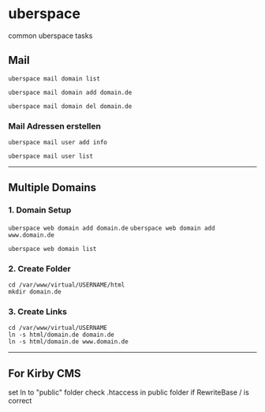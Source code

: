 # uberspace

common uberspace tasks

## Mail

`uberspace mail domain list`

`uberspace mail domain add domain.de`

`uberspace mail domain del domain.de`

### Mail Adressen erstellen

`uberspace mail user add info`

`uberspace mail user list`

---

## Multiple Domains

### 1. Domain Setup

`uberspace web domain add domain.de`
`uberspace web domain add www.domain.de`

`uberspace web domain list`

### 2. Create Folder

```
cd /var/www/virtual/USERNAME/html
mkdir domain.de
```

### 3. Create Links

```
cd /var/www/virtual/USERNAME
ln -s html/domain.de domain.de
ln -s html/domain.de www.domain.de
```

---

## For Kirby CMS

set ln to "public" folder
check .htaccess in public folder if RewriteBase / is correct
